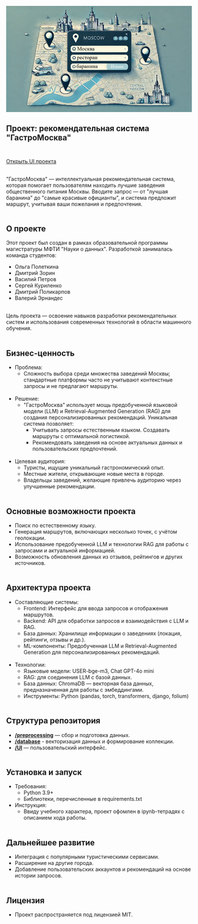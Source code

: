 ![Alt текст](./media/head.png)
## Проект: рекомендательная система "ГастроМосква"<br><br>

[Открыть UI проекта](http://158.160.40.180:8080/)<br><br>

"ГастроМосква" — интеллектуальная рекомендательная система, которая помогает пользователям находить лучшие заведения общественного питания Москвы. Вводите запрос — от "лучшая баранина" до "самые красивые официанты", и система предложит маршрут, учитывая ваши пожелания и предпочтения.<br><br>
## О проекте
Этот проект был создан в рамках образовательной программы магистратуры МФТИ "Науки о данных". Разработкой занималась команда студентов:<br>
- Ольга Полеткина 
- Дмитрий Зорин  
- Василий Петров 
- Сергей Куриленко
- Дмитрий Поликарпов 
- Валерий Эрнандес <br><br>

Цель проекта — освоение навыков разработки рекомендательных систем и использования современных технологий в области машинного обучения.<br><br>
## Бизнес-ценность
- Проблема:<br>
    - Сложность выбора среди множества заведений Москвы; стандартные платформы часто не учитывают контекстные запросы и не предлагают маршруты.<br><br>
- Решение:<br>
    - "ГастроМосква" использует мощь предобученной языковой модели (LLM) и Retrieval-Augmented Generation (RAG) для создания персонализированных рекомендаций. Уникальная система позволяет:
        - Учитывать запросы естественным языком. Создавать маршруты с оптимальной логистикой.
        - Рекомендовать заведения на основе актуальных данных и пользовательских предпочтений.<br><br>
- Целевая аудитория:
    - Туристы, ищущие уникальный гастрономический опыт.
    - Местные жители, открывающие новые места в городе.
    - Владельцы заведений, желающие привлечь аудиторию через улучшенные рекомендации.<br><br>
## Основные возможности проекта
- Поиск по естественному языку.
- Генерация маршрутов, включающих несколько точек, с учётом геолокации.
- Использование предобученной LLM и технологии RAG для работы с запросами и актуальной информацией.
- Возможность обновления данных из отзывов, рейтингов и других источников.<br><br>
## Архитектура проекта
- Составляющие системы:
    - Frontend: Интерфейс для ввода запросов и отображения маршрутов.
    - Backend: API для обработки запросов и взаимодействия с LLM и RAG.
    - База данных: Хранилище информации о заведениях (локация, рейтинги, отзывы и др.).
    - ML-компоненты: Предобученная LLM и Retrieval-Augmented Generation для персонализированных рекомендаций.<br><br>
- Технологии:
    - Языковые модели: USER-bge-m3, Chat GPT-4o mini
    - RAG: для соединения LLM с базой данных.
    - База данных: ChromaDB — векторная база данных, предназначенная для работы с эмбеддингами.
    - Инструменты: Python (pandas, torch, transformers, django, folium)<br><br>
## Структура репозитория
- [**/preprocessing**](./preprocessing) — сбор и подготовка данных.
- [**/database**](./database) - векторизация данных и формирование коллекции.
- [**/UI**](./UI) — пользовательский интерфейс.<br><br>
## Установка и запуск
- Требования:
    - Python 3.9+
    - Библиотеки, перечисленные в requirements.txt
- Инструкция:
    - Ввиду учебного характера, проект офомлен в ipynb-тетрадях с описанием хода работы.<br><br>
## Дальнейшее развитие
- Интеграция с популярными туристическими сервисами.
- Расширение на другие города.
- Добавление пользовательских аккаунтов и рекомендаций на основе истории запросов.<br><br>
## Лицензия
- Проект распространяется под лицензией MIT.